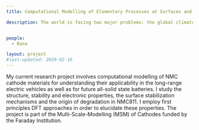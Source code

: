 ```yaml
---
title: Computational Modelling of Elementary Processes at Surfaces and Interfaces

description: The world is facing two major problems: the global climate change and the scarce of energy. Both these issues are affecting our daily-lives in an adverse manner and the situation is deteriorating day by day. In one hand the energy generation from the traditional fossil fuels are escalating the global climate change, on the other hand the reserve of fossil fuels is limited which will run out in due course of time. Over the past few years, my interest of research activities has covered a wide variety of areas addressing these aspects including various materials for green energy applications, heterogeneous catalysis technologies and corrosion protection.


people:
  - Rana

layout: project
#last-updated: 2020-02-16
---
```


My current research project involves computational modelling of NMC cathode materials for understanding their applicability in the long-range electric vehicles as well as for future all-solid state batteries. I study the structure, stability and electronic properties, the surface stabilization mechanisms and the origin of degradation in NMC811. I employ first principles DFT approaches in order to elucidate these properties. The project is part of the Multi-Scale-Modelling (MSM) of Cathodes funded by the Faraday Institution.    

